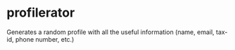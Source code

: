 # profilerator
Generates a random profile with all the useful information (name, email, tax-id, phone number, etc.)
